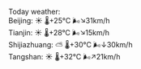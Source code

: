 Today weather:  
Beijing: ☀️   🌡️+25°C 🌬️↘31km/h  
Tianjin: ☀️   🌡️+28°C 🌬️↘15km/h  
Shijiazhuang: ⛅️  🌡️+30°C 🌬️↓30km/h  
Tangshan: ☀️   🌡️+32°C 🌬️↗21km/h  
